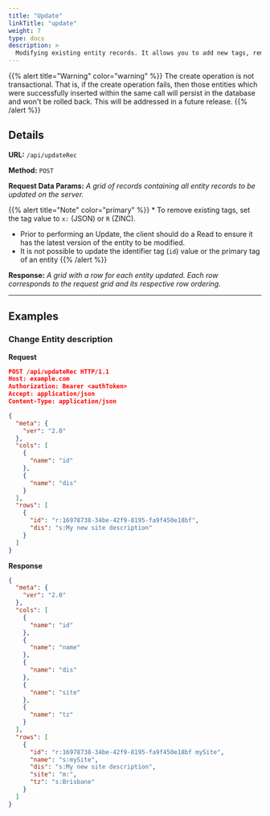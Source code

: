 ```yaml
---
title: "Update"
linkTitle: "update"
weight: 7
type: docs
description: >
  Modifying existing entity records. It allows you to add new tags, remove existing tags, and modify tag values.
---
```


{{% alert title="Warning"  color="warning" %}} The create operation is not transactional. That is, if the create operation fails, then those entities which were successfully inserted within the same call will persist in the database and won't be rolled back. This will be addressed in a future release.
{{% /alert %}}



## Details

**URL:** `/api/updateRec`

**Method:** `POST`

**Request Data Params:** *A grid of records containing all entity records to be updated on the server.*

{{% alert title="Note"  color="primary" %}} * To remove existing tags, set the tag value to `x:` (JSON) or `R` (ZINC).
* Prior to performing an Update, the client should do a Read to ensure it has the latest version of the entity to be modified.
* It is not possible to update the identifier tag (`id`) value or the primary tag of an entity
{{% /alert %}}

**Response:** *A grid with a row for each entity updated. Each row corresponds to the request grid and its respective row ordering.*


---

## Examples

### Change Entity description

**Request**
```json
POST /api/updateRec HTTP/1.1
Host: example.com
Authorization: Bearer <authToken>
Accept: application/json
Content-Type: application/json

{
  "meta": {
    "ver": "2.0"
  },
  "cols": [
    {
      "name": "id"
    },
    {
      "name": "dis"
    }
  ],
  "rows": [
    {
      "id": "r:16978738-34be-42f9-8195-fa9f450e18bf",
      "dis": "s:My new site description"
    }
  ]
}
```
**Response**
```json
{
  "meta": {
    "ver": "2.0"
  },
  "cols": [
    {
      "name": "id"
    },
    {
      "name": "name"
    },
    {
      "name": "dis"
    },
    {
      "name": "site"
    },
    {
      "name": "tz"
    }
  ],
  "rows": [
    {
      "id": "r:16978738-34be-42f9-8195-fa9f450e18bf mySite",
      "name": "s:mySite",
      "dis": "s:My new site description",
      "site": "m:",
      "tz": "s:Brisbane"
    }
  ]
}
```
